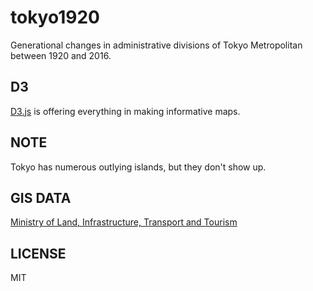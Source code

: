 # tokyo1920

Generational changes in administrative divisions of Tokyo Metropolitan between 1920 and 2016.

## D3

[D3.js](https://github.com/d3/d3) is offering everything in making informative maps.

## NOTE

Tokyo has numerous outlying islands, but they don't show up.

## GIS DATA

[Ministry of Land, Infrastructure, Transport and Tourism](http://www.mlit.go.jp/)

## LICENSE

MIT
